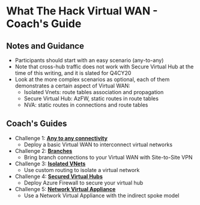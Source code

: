 # What The Hack Virtual WAN - Coach's Guide

## Notes and Guidance

* Participants should start with an easy scenario (any-to-any)
* Note that cross-hub traffic does not work with Secure Virtual Hub at the time of this writing, and it is slated for Q4CY20
* Look at the more complex scenarios as optional, each of them demonstrates a certain aspect of Virtual WAN:
    * Isolated Vnets: route tables association and propagation
    * Secure Virtual Hub: AzFW, static routes in route tables
    * NVA: static routes in connections and route tables

## Coach's Guides

- Challenge 1: **[Any to any connectivity](./01-any_to_any.md)**
   - Deploy a basic Virtual WAN to interconnect virtual networks
- Challenge 2: **[Branches](./02-vpn.md)**
   - Bring branch connections to your Virtual WAN with Site-to-Site VPN
- Challenge 3: **[Isolated VNets](./03-isolated_vnet.md)**
   - Use custom routing to isolate a virtual network
- Challenge 4: **[Secured Virtual Hubs](./04-secured_hub.md)**
   - Deploy Azure Firewall to secure your virtual hub
- Challenge 5: **[Network Virtual Appliance](./05-nva.md)**
   - Use a Network Virtual Appliance with the indirect spoke model

